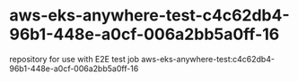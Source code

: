 # aws-eks-anywhere-test-c4c62db4-96b1-448e-a0cf-006a2bb5a0ff-16
repository for use with E2E test job aws-eks-anywhere-test:c4c62db4-96b1-448e-a0cf-006a2bb5a0ff-16
